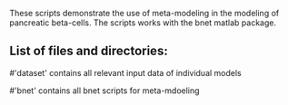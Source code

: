These scripts demonstrate the use of meta-modeling in the modeling of pancreatic beta-cells.
The scripts works with the bnet matlab package.

## List of files and directories: 

#'dataset'	contains all relevant input data of individual models 

#'bnet'	contains all bnet scripts for meta-mdoeling
